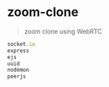 # zoom-clone

> zoom clone using WebRTC

```javascript
socket.io
express
ejs
uuid
nodemon
peerjs
```

  
